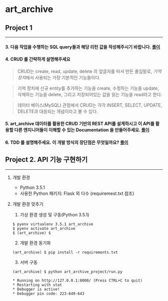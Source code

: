 # art_archive

## Project 1
----
#### 3. 다음 작업을 수행하는 SQL query들과 해당 리턴 값을 작성해주시기 바랍니다. [풀이](https://github.com/paulsoh/art_archive/blob/master/sections/section3.md)

#### 4. CRUD 를 간략하게 설명해주세요

  > CRUD는 create, read, update, delete 의 앞글자를 따서 만든 줄임말로, *기억장치*에서 사용되는 가장 기본적인 기능들이다.

  > 기억 장치에 신규 entity를 추가하는 기능을 create,
  > 수정하는 기능을 update,
  > 삭제하는 기능을 delete,
  > 그리고 저장되어있는 값을 읽는 기능을 read라고 한다.

  > 데이터 베이스(MySQL) 관점에서 CRUD는 각각 INSERT, SELECT, UPDATE, DELETE과 대응되는 개념이라고 볼 수 있다.

#### 5. art_archive 데이터를 활용한 CRUD 기반의 REST API를 설계하시고 이 API를 활용할 다른 엔지니어들이 이해할 수 있는 Documentation 을 만들어주세요. [풀이](https://github.com/paulsoh/art_archive/blob/master/sections/section5/section5.md)

#### 6. TDD 를 설명해주세요. 이 개발 방식의 장단점은 무엇일까요? [풀이](https://github.com/paulsoh/art_archive/blob/master/sections/section6.md)

## Project 2. API 기능 구현하기
----
1. 개발 환경
    * Python 3.5.1
    * 사용한 Python 패키지: Flask 외 다수 (requiremest.txt 참조)
2. 개발 환경 맞추기
    1. 가상 환경 생성 및 구동(Python 3.5.1)
    
      ```
      $ pyenv virtualenv 3.5.1 art_archive
      $ pyenv activate art_archive
      $ (art_archive) $
      ```
    
    2. 개발 환경 동기화
    
      ```
      (art_archive) $ pip install -r requirements.txt
      ```
      
    3. 서버 구동
    
      ```
      (art_archive) $ python art_archive_project/run.py
      ```
      ```
      * Running on http://127.0.0.1:8000/ (Press CTRL+C to quit)
      * Restarting with stat
      * Debugger is active!
      * Debugger pin code: 223-649-643
      ```
